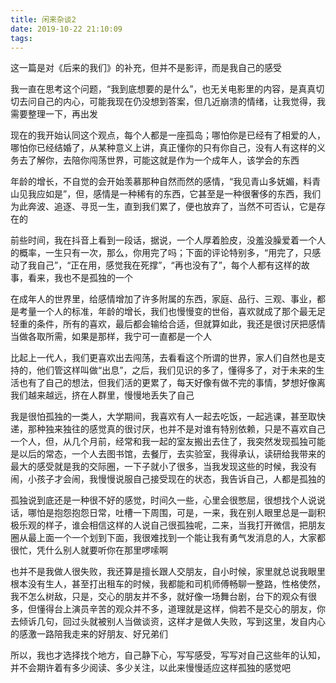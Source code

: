 ```yaml
---
title: 闲来杂谈2
date: 2019-10-22 21:10:09
tags:
---
```


这一篇是对《后来的我们》的补充，但并不是影评，而是我自己的感受

我一直在思考这个问题，“我到底想要的是什么”，也无关电影里的内容，是真真切切去问自己的内心，可能我现在仍没想到答案，但几近崩溃的情绪，让我觉得，我需要整理一下，再出发

现在的我开始认同这个观点，每个人都是一座孤岛；哪怕你是已经有了相爱的人，哪怕你已经结婚了，从某种意义上讲，真正懂你的只有你自己，没有人有这样的义务去了解你，去陪你闯荡世界，可能这就是作为一个成年人，该学会的东西

年龄的增长，不自觉的会开始羡慕那种自然而然的感情，“我见青山多妩媚，料青山见我应如是”，但，感情是一种稀有的东西，它甚至是一种很奢侈的东西，我们为此奔波、追逐、寻觅一生，直到我们累了，便也放弃了，当然不可否认，它是存在的

前些时间，我在抖音上看到一段话，据说，一个人厚着脸皮，没羞没臊爱着一个人的概率，一生只有一次，那么，你用完了吗；下面的评论特别多，“用完了，只感动了我自己”，“正在用，感觉我在死撑”，“再也没有了”，每个人都有这样的故事，看来，我也不是孤独的一个

在成年人的世界里，给感情增加了许多附属的东西，家庭、品行、三观、事业，都是考量一个人的标准，年龄的增长，我们也慢慢变的世俗，喜欢就成了那个最无足轻重的条件，所有的喜欢，最后都会输给合适，但就算如此，我还是很讨厌把感情当做各取所需，如果是那样，我宁可一直都是一个人

比起上一代人，我们更喜欢出去闯荡，去看看这个所谓的世界，家人们自然也是支持的，他们管这样叫做“出息”，之后，我们见识的多了，懂得多了，对于未来的生活也有了自己的想法，但我们活的更累了，每天好像有做不完的事情，梦想好像离我们越来越远，挤在人群里，慢慢地丢失了自己

我是很怕孤独的一类人，大学期间，我喜欢有人一起去吃饭，一起逃课，甚至取快递，那种独来独往的感觉真的很讨厌，也并不是对谁有特别依赖，只是不喜欢自己一个人，但，从几个月前，经常和我一起的室友搬出去住了，我突然发现孤独可能是以后的常态，一个人去图书馆，去餐厅，去实验室，我得承认，读研给我带来的最大的感受就是我的交际圈，一下子就小了很多，当我发现这些的时候，我没有闹，小孩子才会闹，我慢慢说服自己接受现在的状态，我告诉自己，人都是孤独的

孤独说到底还是一种很不好的感觉，时间久一些，心里会很憋屈，很想找个人说说话，哪怕是抱怨抱怨日常，吐槽一下周围，可是，一来，我在别人眼里总是一副积极乐观的样子，谁会相信这样的人说自己很孤独呢，二来，当我打开微信，把朋友圈从最上面一个一个划到下面，我很难找到一个能让我有勇气发消息的人，大家都很忙，凭什么别人就要听你在那里啰嗦啊

也并不是我做人很失败，我还算是擅长跟人交朋友，自小时候，家里就总说我眼里根本没有生人，甚至打出租车的时候，我都能和司机师傅畅聊一整路，性格使然，我不怎么树敌，只是，交心的朋友并不多，就好像一场舞台剧，台下的观众有很多，但懂得台上演员辛苦的观众并不多，道理就是这样，倘若不是交心的朋友，你去倾诉几句，回过头就被别人当做谈资，这样才是做人失败，写到这里，发自内心的感激一路陪我走来的好朋友、好兄弟们

所以，我也才选择找个地方，自己静下心，写写感受，写写对自己这些年的认知，并不会期许着有多少阅读、多少关注，以此来慢慢适应这样孤独的感觉吧
